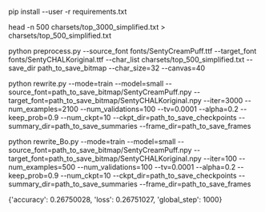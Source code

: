 pip install --user -r requirements.txt 

head -n 500 charsets/top_3000_simplified.txt > charsets/top_500_simplified.txt

python preprocess.py --source_font fonts/SentyCreamPuff.ttf --target_font fonts/SentyCHALKoriginal.ttf --char_list charsets/top_500_simplified.txt --save_dir path_to_save_bitmap --char_size=32 --canvas=40

python rewrite.py --mode=train --model=small --source_font=path_to_save_bitmap/SentyCreamPuff.npy --target_font=path_to_save_bitmap/SentyCHALKoriginal.npy --iter=3000 --num_examples=2100 --num_validations=100 --tv=0.0001 --alpha=0.2 --keep_prob=0.9 --num_ckpt=10 --ckpt_dir=path_to_save_checkpoints --summary_dir=path_to_save_summaries --frame_dir=path_to_save_frames

python rewrite_Bo.py --mode=train --model=small --source_font=path_to_save_bitmap/SentyCreamPuff.npy --target_font=path_to_save_bitmap/SentyCHALKoriginal.npy --iter=100 --num_examples=500 --num_validations=100 --tv=0.0001 --alpha=0.2 --keep_prob=0.9 --num_ckpt=10 --ckpt_dir=path_to_save_checkpoints --summary_dir=path_to_save_summaries --frame_dir=path_to_save_frames

{'accuracy': 0.26750028, 'loss': 0.26751027, 'global_step': 1000}
